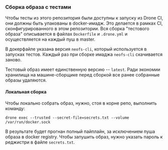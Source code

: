 ### Сборка образа с тестами

Чтобы тесты из этого репозитория были доступны к запуску из Drone CI,
они должны быть упакованы в docker-имадж. Это делается в рамках CI,
сконфигурированного в этом репозитории. Вся сборка "тестового образа"
описывается в файлах `Dockerfile` и `.drone.yml` и осуществляется на
каждый пуш в master.

В докерфайле указана версия `neofs-cli`, который используется в запусках
тестов. Каждый раз при сборке имаджа `neofs-cli` скачивается заново.

Тестовый образ имеет единственную версию -- `latest`. Ради экономии
хранилища на машине-сборщике перед сборкой все ранее собранные образы
удаляются.

#### Локальная сборка
Чтобы локально собрать образ, нужно, стоя в корне репо, выполнить
команду:
```
drone exec --trusted --secret-file=secrets.txt --volume /var/run/docker.sock
```
В результате будет прогнан полный пайплайн, за исключением пуша образа в
docker registry. Чтобы запушить образ, нужно указать пароль к реджистри в
файле `secrets.txt`.
